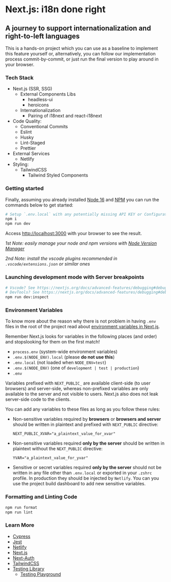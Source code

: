 # Next.js: i18n done right

## A journey to support internationalization and right-to-left languages

This is a hands-on project which you can use as a baseline to implement this feature yourself
or, alternatively, you can follow our implementation process commit-by-commit, or just run the
final version to play around in your browser.

### Tech Stack

- Next.js (SSR, SSG)
  - External Components Libs
    - headless-ui
    - heroicons
  - Internationalization
    - Pairing of i18next and react-i18next
- Code Quality:
  - Conventional Commits
  - Eslint
  - Husky
  - Lint-Staged
  - Prettier
- External Services
  - Netlify
- Styling:
  - TailwindCSS
    - Tailwind Styled Components

### Getting started

Finally, assuming you already installed [Node 16](https://nodejs.org/en/) and
[NPM](https://www.npmjs.com/) you can run the commands below to get started:

```bash
# Setup `.env.local` with any potentially missing API KEY or Configuration
npm i
npm run dev
```

Access [http://localhost:3000](http://localhost:3000) with your browser to see
the result.

_1st Note: easily manage your node and npm versions with [Node Version Manager](https://github.com/nvm-sh/nvm)_

_2nd Note: install the vscode plugins recommended in `.vscode/extensions.json` or similar ones_

### Launching development mode with Server breakpoints

```bash
# Vscode? See https://nextjs.org/docs/advanced-features/debugging#debugging-with-vs-code
# DevTools? See https://nextjs.org/docs/advanced-features/debugging#debugging-with-chrome-devtools
npm run dev:inspect
```

### Environment Variables

To know more about the reason why there is not problem in having `.env` files in the root
of the project read about [environment variables in Next.js](https://nextjs.org/docs/basic-features/environment-variables).

Remember Next.js looks for variables in the following places (and order) and stopslooking for
them on the first match!

- `process.env` (system-wide environment variables)
- `.env.$(NODE_ENV).local` (please **do not use this**)
- `.env.local` (not loaded when `NODE_ENV=test`)
- `.env.$(NODE_ENV)` (one of `development | test | production`)
- `.env`

Variables prefixed with `NEXT_PUBLIC_` are available client-side (to user browsers) and server-side,
whereas non-prefixed variables are only available to the server and not visible to users. Next.js
also does not leak server-side code to the clients.

You can add any variables to these files as long as you follow these rules:

- Non-sensitive variables required by **browsers** or **browsers and server** should be written
  in plaintext and prefixed with `NEXT_PUBLIC` directive:

  ```.env
  NEXT_PUBLIC_XVAR="a_plaintext_value_for_xvar"
  ```

- Non-sensitive variables required **only by the server** should be written in plaintext without
  the `NEXT_PUBLIC` directive:

  ```.env
  YVAR="a_plaintext_value_for_yvar"
  ```

- Sensitive or secret variables required **only by the server** should not be written in any file
  other than `.env.local` or exported in your `.zshrc` profile. In production they should be
  injected by `Netlify`. You can you use the project build dashboard to add new sensitive variables.

### Formatting and Linting Code

```bash
npm run format
npm run lint
```

### Learn More

- [Cypress](https://docs.cypress.io/guides/overview/why-cypress)
- [Jest](https://jestjs.io/docs/getting-started)
- [Netlify](https://docs.netlify.com/)
- [Next.js](https://nextjs.org/docs)
- [Next-Auth](https://next-auth.js.org/getting-started/introduction)
- [TailwindCSS](https://tailwindcss.com/docs/installation)
- [Testing Library](https://testing-library.com/)
  - [Testing Playground](https://testing-playground.com/)
